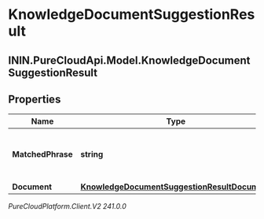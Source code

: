 # KnowledgeDocumentSuggestionResult

## ININ.PureCloudApi.Model.KnowledgeDocumentSuggestionResult

## Properties

|Name | Type | Description | Notes|
|------------ | ------------- | ------------- | -------------|
| **MatchedPhrase** | **string** | Matched phrase to the autocomplete suggestions query. | [optional] |
| **Document** | [**KnowledgeDocumentSuggestionResultDocument**](KnowledgeDocumentSuggestionResultDocument) |  | [optional] |



_PureCloudPlatform.Client.V2 241.0.0_
